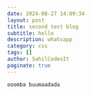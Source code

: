 ```yaml
---
date: 2024-08-27 14:09:34
layout: post
title: second test blog
subtitle: hello
description: whatsapp
category: css
tags: []
author: SahilCodesIt
paginate: true
---
```

`o﻿oomba buumaadada`